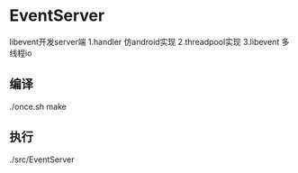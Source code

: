# EventServer
libevent开发server端
1.handler 仿android实现
2.threadpool实现
3.libevent 多线程io

## 编译
./once.sh
make
## 执行
./src/EventServer
